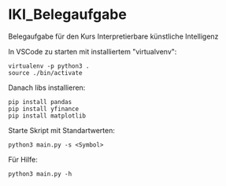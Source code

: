 # IKI_Belegaufgabe
Belegaufgabe für den Kurs Interpretierbare künstliche Intelligenz

In VSCode zu starten mit installiertem "virtualvenv":

```
virtualenv -p python3 .
source ./bin/activate
```

Danach libs installieren:

```
pip install pandas
pip install yfinance
pip install matplotlib
```

Starte Skript mit Standartwerten:

```
python3 main.py -s <Symbol>
```

Für Hilfe:
```
python3 main.py -h
```

